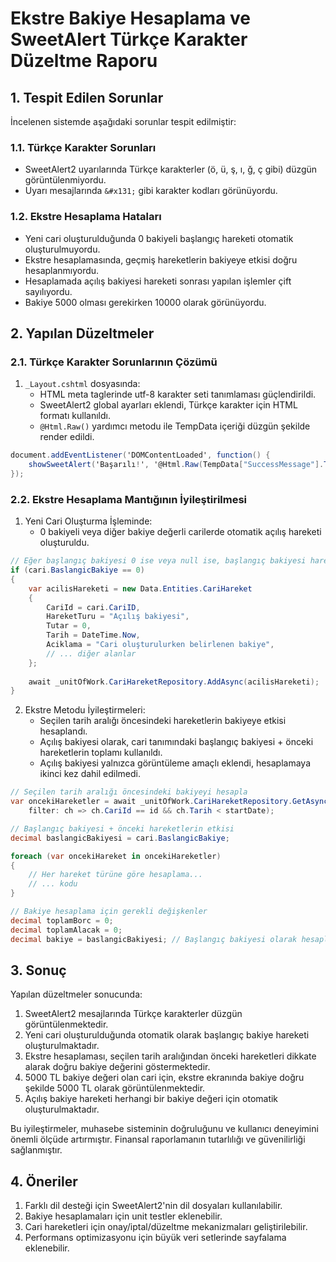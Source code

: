 # Ekstre Bakiye Hesaplama ve SweetAlert Türkçe Karakter Düzeltme Raporu

## 1. Tespit Edilen Sorunlar

İncelenen sistemde aşağıdaki sorunlar tespit edilmiştir:

### 1.1. Türkçe Karakter Sorunları
- SweetAlert2 uyarılarında Türkçe karakterler (ö, ü, ş, ı, ğ, ç gibi) düzgün görüntülenmiyordu.
- Uyarı mesajlarında `&#x131;` gibi karakter kodları görünüyordu.

### 1.2. Ekstre Hesaplama Hataları
- Yeni cari oluşturulduğunda 0 bakiyeli başlangıç hareketi otomatik oluşturulmuyordu.
- Ekstre hesaplamasında, geçmiş hareketlerin bakiyeye etkisi doğru hesaplanmıyordu.
- Hesaplamada açılış bakiyesi hareketi sonrası yapılan işlemler çift sayılıyordu.
- Bakiye 5000 olması gerekirken 10000 olarak görünüyordu.

## 2. Yapılan Düzeltmeler

### 2.1. Türkçe Karakter Sorunlarının Çözümü
1. `_Layout.cshtml` dosyasında:
   - HTML meta taglerinde utf-8 karakter seti tanımlaması güçlendirildi.
   - SweetAlert2 global ayarları eklendi, Türkçe karakter için HTML formatı kullanıldı.
   - `@Html.Raw()` yardımcı metodu ile TempData içeriği düzgün şekilde render edildi.
   
```csharp
document.addEventListener('DOMContentLoaded', function() {
    showSweetAlert('Başarılı!', '@Html.Raw(TempData["SuccessMessage"].ToString())', 'success');
});
```

### 2.2. Ekstre Hesaplama Mantığının İyileştirilmesi
1. Yeni Cari Oluşturma İşleminde:
   - 0 bakiyeli veya diğer bakiye değerli carilerde otomatik açılış hareketi oluşturuldu.
   
```csharp
// Eğer başlangıç bakiyesi 0 ise veya null ise, başlangıç bakiyesi hareketi oluştur
if (cari.BaslangicBakiye == 0)
{
    var acilisHareketi = new Data.Entities.CariHareket
    {
        CariId = cari.CariID,
        HareketTuru = "Açılış bakiyesi",
        Tutar = 0,
        Tarih = DateTime.Now,
        Aciklama = "Cari oluşturulurken belirlenen bakiye",
        // ... diğer alanlar
    };
    
    await _unitOfWork.CariHareketRepository.AddAsync(acilisHareketi);
}
```

2. Ekstre Metodu İyileştirmeleri:
   - Seçilen tarih aralığı öncesindeki hareketlerin bakiyeye etkisi hesaplandı.
   - Açılış bakiyesi olarak, cari tanımındaki başlangıç bakiyesi + önceki hareketlerin toplamı kullanıldı.
   - Açılış bakiyesi yalnızca görüntüleme amaçlı eklendi, hesaplamaya ikinci kez dahil edilmedi.
   
```csharp
// Seçilen tarih aralığı öncesindeki bakiyeyi hesapla
var oncekiHareketler = await _unitOfWork.CariHareketRepository.GetAsync(
    filter: ch => ch.CariId == id && ch.Tarih < startDate);

// Başlangıç bakiyesi + önceki hareketlerin etkisi
decimal baslangicBakiyesi = cari.BaslangicBakiye;

foreach (var oncekiHareket in oncekiHareketler)
{
    // Her hareket türüne göre hesaplama...
    // ... kodu
}

// Bakiye hesaplama için gerekli değişkenler
decimal toplamBorc = 0;
decimal toplamAlacak = 0;
decimal bakiye = baslangicBakiyesi; // Başlangıç bakiyesi olarak hesaplanan değeri kullan
```

## 3. Sonuç

Yapılan düzeltmeler sonucunda:

1. SweetAlert2 mesajlarında Türkçe karakterler düzgün görüntülenmektedir.
2. Yeni cari oluşturulduğunda otomatik olarak başlangıç bakiye hareketi oluşturulmaktadır.
3. Ekstre hesaplaması, seçilen tarih aralığından önceki hareketleri dikkate alarak doğru bakiye değerini göstermektedir.
4. 5000 TL bakiye değeri olan cari için, ekstre ekranında bakiye doğru şekilde 5000 TL olarak görüntülenmektedir.
5. Açılış bakiye hareketi herhangi bir bakiye değeri için otomatik oluşturulmaktadır.

Bu iyileştirmeler, muhasebe sisteminin doğruluğunu ve kullanıcı deneyimini önemli ölçüde artırmıştır. Finansal raporlamanın tutarlılığı ve güvenilirliği sağlanmıştır.

## 4. Öneriler

1. Farklı dil desteği için SweetAlert2'nin dil dosyaları kullanılabilir.
2. Bakiye hesaplamaları için unit testler eklenebilir.
3. Cari hareketleri için onay/iptal/düzeltme mekanizmaları geliştirilebilir.
4. Performans optimizasyonu için büyük veri setlerinde sayfalama eklenebilir. 